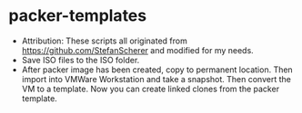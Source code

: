 # packer-templates

- Attribution: These scripts all originated from https://github.com/StefanScherer and modified for my needs.
- Save ISO files to the ISO folder.
- After packer image has been created, copy to permanent location. Then import into VMWare Workstation and take a snapshot. Then convert the VM to a template. Now you can create linked clones from the packer template.